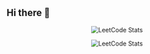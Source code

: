 ## Hi there 👋
<p align="center">
  <img src="https://leetcard.jacoblin.cool/mohamed5828?theme=forest&font=Noto%20Sans%20Brahmi" alt="LeetCode Stats">
</p>
<p align="center">
  <img src="https://github-readme-stats.vercel.app/api/top-langs/?username=mohamed5828&theme=dark&layout=compact" alt="LeetCode Stats">
</p>

<!--
**Mohamed5828/mohamed5828** is a ✨ _special_ ✨ repository because its `README.md` (this file) appears on your GitHub profile.

Here are some ideas to get you started:

- 🔭 I’m currently working on ...
- 🌱 I’m currently learning ...
- 👯 I’m looking to collaborate on ...
- 🤔 I’m looking for help with ...
- 💬 Ask me about ...
- 📫 How to reach me: ...
- 😄 Pronouns: ...
- ⚡ Fun fact: ...
-->

